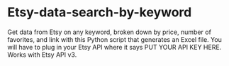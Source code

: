 # Etsy-data-search-by-keyword
Get data from Etsy on any keyword, broken down by price, number of favorites, and link with this Python script that generates an Excel file.
You will have to plug in your Etsy API where it says PUT YOUR API KEY HERE.
Works with Etsy API v3.
